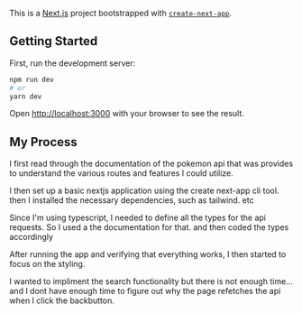 This is a [Next.js](https://nextjs.org/) project bootstrapped with [`create-next-app`](https://github.com/vercel/next.js/tree/canary/packages/create-next-app).

## Getting Started

First, run the development server:

```bash
npm run dev
# or
yarn dev
```

Open [http://localhost:3000](http://localhost:3000) with your browser to see the result.

## My Process

I first read through the documentation of the pokemon api that was provides to understand the various routes and features I could utilize.

I then set up a basic nextjs application using the create next-app cli tool. then I installed the necessary dependencies, such as tailwind. etc

Since I'm using typescript, I needed to define all the types for the api requests. So I used a the documentation for that. and then coded the types accordingly

After running the app and verifying that everything works, I then started to focus on the styling.

I wanted to impliment the search functionality but there is not enough time... and I dont have enough time to figure out why the page refetches the api when I click the backbutton.
